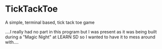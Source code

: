 # TickTackToe
A simple, terminal based, tick tack toe game

....I really had no part in this program but I was present as it was being built during a "Magic Night" at LEARN SD so I wanted to have it to mess around with.... 
